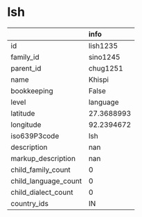 # lsh
|                      | info       |
|:---------------------|:-----------|
| id                   | lish1235   |
| family_id            | sino1245   |
| parent_id            | chug1251   |
| name                 | Khispi     |
| bookkeeping          | False      |
| level                | language   |
| latitude             | 27.3688993 |
| longitude            | 92.2394672 |
| iso639P3code         | lsh        |
| description          | nan        |
| markup_description   | nan        |
| child_family_count   | 0          |
| child_language_count | 0          |
| child_dialect_count  | 0          |
| country_ids          | IN         |